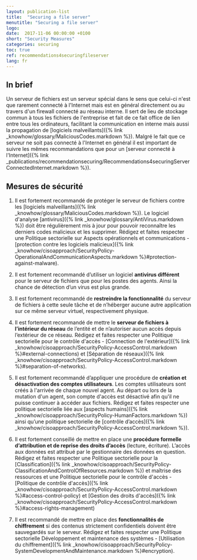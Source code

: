 ```yaml
---
layout: publication-list
title:  "Securing a file server"
menutitle: "Securing a file server"
logo:
date:  2017-11-06 00:00:00 +0100
short: "Security Measures"
categories: securing
toc: true
ref: recommendations4securingfileserver
lang: fr
---
```


## In brief
Un serveur de fichiers est un serveur spécial dans le sens que celui-ci n'est que rarement connecté à l'Internet mais est en général directement ou au travers d'un firewall connecté au réseau interne. Il sert de lieu de stockage commun à tous les fichiers de l'entreprise et fait de ce fait office de lien entre tous les ordinateurs, facilitant la communication en interne mais aussi la propagation de [logiciels malveillants]({% link _knowhow/glossary/MaliciousCodes.markdown %}).
Malgré le fait que ce serveur ne soit pas connecté à l'Internet en général il est important de suivre les mêmes recommandations que pour un [serveur connecté à l'Internet]({% link _publications/recommendationsecuring/Recommendations4securingServerConnectedInternet.markdown %}).

## Mesures de sécurité

1. Il est fortement recommandé de protéger le serveur de fichiers contre les [logiciels malveillants]({% link _knowhow/glossary/MaliciousCodes.markdown %}). Le logiciel d'analyse [antivirus]({% link _knowhow/glossary/AntiVirus.markdown %}) doit être régulièrement mis à jour pour pouvoir reconnaître les derniers codes malicieux et les supprimer. Rédigez et faites respecter une Politique sectorielle sur Aspects opérationnels et communications - [protection contre les logiciels malicieux]({% link _knowhow/cisoapproach/SecurityPolicy-OperationalAndCommunicationAspects.markdown %}#protection-against-malware).

2. Il est fortement recommandé d’utiliser un logiciel **antivirus différent** pour le serveur de fichiers que pour les postes des agents. Ainsi la chance de détection d’un virus est plus grande.

3. Il est fortement recommandé de **restreindre la fonctionnalité** du serveur de fichiers à cette seule tâche et de n’héberger aucune autre application sur ce même serveur virtuel, respectivement physique.

1. Il est fortement recommandé de mettre le **serveur de fichiers à l’intérieur du réseau** de l’entité et de n’autoriser aucun accès depuis l’extérieur de ce réseau. Rédigez et faites respecter une Politique sectorielle pour le contrôle d'accès - [Connection de l'extérieur]({% link _knowhow/cisoapproach/SecurityPolicy-AccessControl.markdown %}#external-connections) et [Séparation de réseaux]({% link _knowhow/cisoapproach/SecurityPolicy-AccessControl.markdown %}#separation-of-networks).

5. Il est fortement recommandé d’appliquer une procédure de **création et désactivation des comptes utilisateurs**. Les comptes utilisateurs sont créés à l'arrivée de chaque nouvel agent. Au départ ou lors de la mutation d'un agent, son compte d'accès est désactivé afin qu'il ne puisse continuer à accéder aux fichiers. Rédigez et faites respecter une politique sectorielle liée aux [aspects humains]({% link _knowhow/cisoapproach/SecurityPolicy-HumanFactors.markdown %}) ainsi qu’une politique sectorielle de [contrôle d’accès]({% link _knowhow/cisoapproach/SecurityPolicy-AccessControl.markdown %}).

1. Il est fortement conseillé de mettre en place une **procédure formelle d’attribution et de reprise des droits d’accès** (lecture, écriture). L’accès aux données est attribué par le gestionnaire des données en question. Rédigez et faites respecter une Politique sectorielle pour la [Classification]({% link _knowhow/cisoapproach/SecurityPolicy-ClassificationAndControlOfResources.markdown %}) et maîtrise des ressources et une Politique sectorielle pour le contrôle d'accès - [Politique de contrôle d'accès]({% link _knowhow/cisoapproach/SecurityPolicy-AccessControl.markdown %}#access-control-policy) et [Gestion des droits d'accès]({% link _knowhow/cisoapproach/SecurityPolicy-AccessControl.markdown %}#access-rights-management)

1. Il est recommandé de mettre en place des **fonctionnalités de chiffrement** si des contenus strictement confidentiels doivent être sauvegardés sur le serveur. Rédigez et faites respecter une Politique sectorielle Développement et maintenance des systèmes - [Utilisation du chiffrement]({% link _knowhow/cisoapproach/SecurityPolicy-SystemDevelopmentAndMaintenance.markdown %}#encryption).
